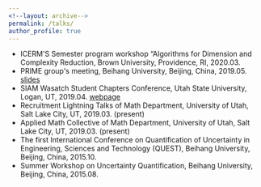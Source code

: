 ```yaml
---
<!--layout: archive-->
permalink: /talks/
author_profile: true
---
```


* ICERM'S Semester program workshop “Algorithms for Dimension and Complexity Reduction, Brown University, Providence, RI, 2020.03.
* PRIME group's meeting, Beihang University, Beijing, China, 2019.05. [slides](http://zexinliu.github.io/files/talk.pdf)
* SIAM Wasatch Student Chapters Conference, Utah State University, Logan, UT, 2019.04. [webpage](https://sites.google.com/aggiemail.usu.edu/siamwasatchstudentconference/photos)
* Recruitment Lightning Talks of Math Department, University of Utah, Salt Lake City, UT, 2019.03. (present)
* Applied Math Collective of Math Department, University of Utah, Salt Lake City, UT, 2019.03. (present)
* The first International Conference on Quantification of Uncertainty in Engineering, Sciences and Technology (QUEST), Beihang University, Beijing, China, 2015.10.
* Summer Workshop on Uncertainty Quantification, Beihang University, Beijing, China, 2015.08.
